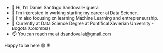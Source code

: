 - 👋 Hi, I’m Daniel Santiago Sandoval Higuera 
- 👀 I’m interested in working starting my career at Data Science. 
- 🌱 I'm also focusing on learning Machine Learning and entrepreneurship.
- 🎫 Currently at Data Science Degree at Pontifical Xavierian University - Bogotá (Colombia)
- 📫 You can reach me at dsandoval.ai@gmail.com

Happy to be here 😄 !!!

<!---
DaniLearning/DaniLearning is a ✨ special ✨ repository because its `README.md` (this file) appears on your GitHub profile.
You can click the Preview link to take a look at your changes.
--->
